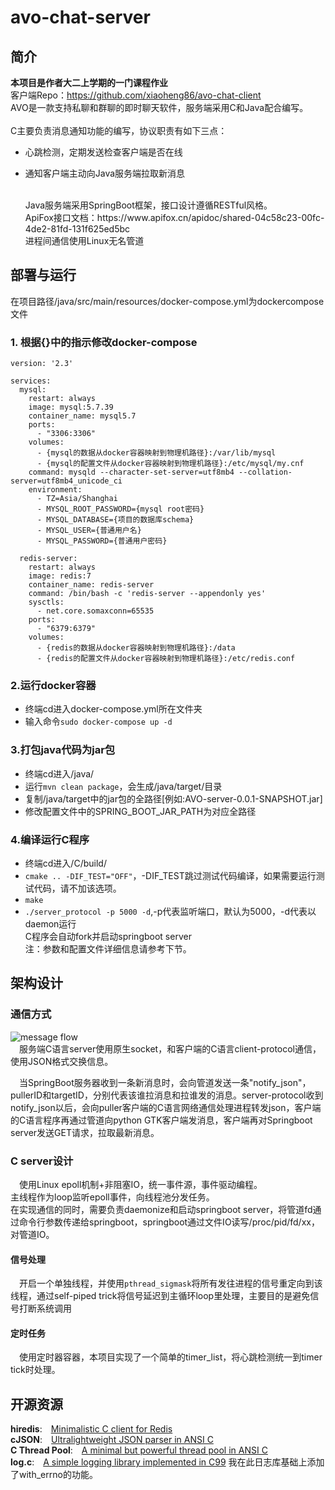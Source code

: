 # avo-chat-server
## 简介

**本项目是作者大二上学期的一门课程作业**<br>
客户端Repo：https://github.com/xiaoheng86/avo-chat-client
<br>
AVO是一款支持私聊和群聊的即时聊天软件，服务端采用C和Java配合编写。<br><br>
C主要负责消息通知功能的编写，协议职责有如下三点：

* 心跳检测，定期发送检查客户端是否在线

* 通知客户端主动向Java服务端拉取新消息


  
  <br>
  Java服务端采用SpringBoot框架，接口设计遵循RESTful风格。<br>
  ApiFox接口文档：https://www.apifox.cn/apidoc/shared-04c58c23-00fc-4de2-81fd-131f625ed5bc
  <br>
  进程间通信使用Linux无名管道

## 部署与运行

在项目路径/java/src/main/resources/docker-compose.yml为dockercompose文件<br>

### 1. 根据{}中的指示修改docker-compose

```text
version: '2.3'

services:
  mysql:
    restart: always
    image: mysql:5.7.39
    container_name: mysql5.7
    ports:
      - "3306:3306"
    volumes:
      - {mysql的数据从docker容器映射到物理机路径}:/var/lib/mysql
      - {mysql的配置文件从docker容器映射到物理机路径}:/etc/mysql/my.cnf
    command: mysqld --character-set-server=utf8mb4 --collation-server=utf8mb4_unicode_ci
    environment:
      - TZ=Asia/Shanghai
      - MYSQL_ROOT_PASSWORD={mysql root密码}
      - MYSQL_DATABASE={项目的数据库schema}
      - MYSQL_USER={普通用户名}
      - MYSQL_PASSWORD={普通用户密码}

  redis-server:
    restart: always
    image: redis:7
    container_name: redis-server
    command: /bin/bash -c 'redis-server --appendonly yes'
    sysctls:
      - net.core.somaxconn=65535
    ports:
      - "6379:6379"
    volumes:
      - {redis的数据从docker容器映射到物理机路径}:/data
      - {redis的配置文件从docker容器映射到物理机路径}:/etc/redis.conf
```

### 2.运行docker容器

* 终端cd进入docker-compose.yml所在文件夹
* 输入命令`sudo docker-compose up -d`

### 3.打包java代码为jar包

* 终端cd进入/java/
* 运行`mvn clean package`，会生成/java/target/目录
* 复制/java/target中的jar包的全路径[例如:AVO-server-0.0.1-SNAPSHOT.jar]
* 修改配置文件中的SPRING_BOOT_JAR_PATH为对应全路径

### 4.编译运行C程序

* 终端cd进入/C/build/
* `cmake .. -DIF_TEST="OFF"`，-DIF_TEST跳过测试代码编译，如果需要运行测试代码，请不加该选项。
* `make`
* `./server_protocol -p 5000 -d`,-p代表监听端口，默认为5000，-d代表以daemon运行
  <br>C程序会自动fork并启动springboot server
  <br>注：参数和配置文件详细信息请参考下节。

## 架构设计

### 通信方式

![message flow](https://github.com/xiaoheng86/avo-chat-server/blob/main/readme/messageflow.jpg)<br>
&emsp;服务端C语言server使用原生socket，和客户端的C语言client-protocol通信，使用JSON格式交换信息。<br>

&emsp;当SpringBoot服务器收到一条新消息时，会向管道发送一条"notify_json"， pullerID和targetID，分别代表该谁拉消息和拉谁发的消息。server-protocol收到notify_json以后，会向puller客户端的C语言网络通信处理进程转发json，客户端的C语言程序再通过管道向python GTK客户端发消息，客户端再对Springboot server发送GET请求，拉取最新消息。
<br>

### C server设计

&emsp;使用Linux epoll机制+非阻塞IO，统一事件源，事件驱动编程。<br>
主线程作为loop监听epoll事件，向线程池分发任务。<br>
在实现通信的同时，需要负责daemonize和启动springboot server，将管道fd通过命令行参数传递给springboot，springboot通过文件IO读写/proc/pid/fd/xx，对管道IO。

#### 信号处理

&emsp;开启一个单独线程，并使用`pthread_sigmask`将所有发往进程的信号重定向到该线程，通过self-piped trick将信号延迟到主循环loop里处理，主要目的是避免信号打断系统调用<br>

#### 定时任务

&emsp;使用定时器容器，本项目实现了一个简单的timer_list，将心跳检测统一到timer tick时处理。<br>




## 开源资源

**hiredis**:&emsp;[Minimalistic C client for Redis](https://github.com/redis/hiredis)<br>
**cJSON**:&emsp;[Ultralightweight JSON parser in ANSI C](https://github.com/DaveGamble/cJSON)<br>
**C Thread Pool**:&emsp;[A minimal but powerful thread pool in ANSI C](https://github.com/Pithikos/C-Thread-Pool)<br>
**log.c**:&emsp;[A simple logging library implemented in C99](https://github.com/rxi/log.c)&nbsp;我在此日志库基础上添加了with_errno的功能。
